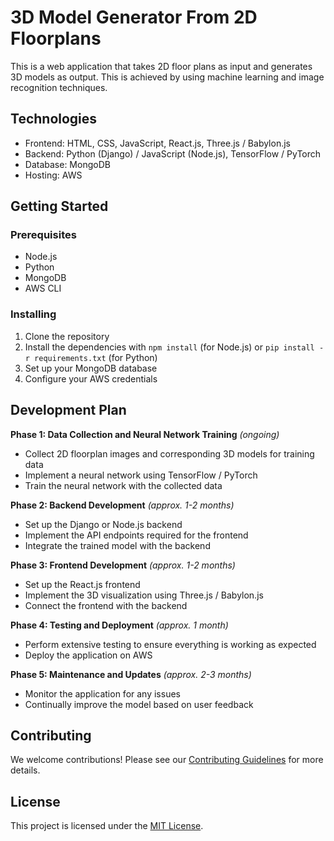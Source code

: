 # 3D Model Generator From 2D Floorplans

This is a web application that takes 2D floor plans as input and generates 3D models as output. This is achieved by using machine learning and image recognition techniques.

## Technologies

- Frontend: HTML, CSS, JavaScript, React.js, Three.js / Babylon.js
- Backend: Python (Django) / JavaScript (Node.js), TensorFlow / PyTorch
- Database: MongoDB
- Hosting: AWS

## Getting Started

### Prerequisites

- Node.js
- Python
- MongoDB
- AWS CLI

### Installing

1. Clone the repository
2. Install the dependencies with `npm install` (for Node.js) or `pip install -r requirements.txt` (for Python)
3. Set up your MongoDB database
4. Configure your AWS credentials

## Development Plan

**Phase 1: Data Collection and Neural Network Training** _(ongoing)_

- Collect 2D floorplan images and corresponding 3D models for training data
- Implement a neural network using TensorFlow / PyTorch
- Train the neural network with the collected data

**Phase 2: Backend Development** _(approx. 1-2 months)_

- Set up the Django or Node.js backend
- Implement the API endpoints required for the frontend
- Integrate the trained model with the backend

**Phase 3: Frontend Development** _(approx. 1-2 months)_

- Set up the React.js frontend
- Implement the 3D visualization using Three.js / Babylon.js
- Connect the frontend with the backend

**Phase 4: Testing and Deployment** _(approx. 1 month)_

- Perform extensive testing to ensure everything is working as expected
- Deploy the application on AWS

**Phase 5: Maintenance and Updates** _(approx. 2-3 months)_

- Monitor the application for any issues
- Continually improve the model based on user feedback

## Contributing

We welcome contributions! Please see our [Contributing Guidelines](CONTRIBUTING.md) for more details.

## License

This project is licensed under the [MIT License](LICENSE.md).
